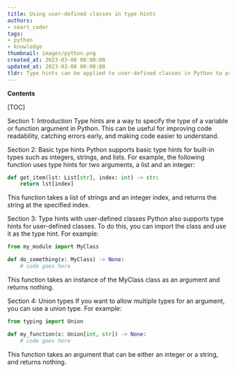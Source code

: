 ```yaml
---
title: Using user-defined classes in type hints
authors:
- smart_coder
tags:
- python
- knowledge
thumbnail: images/python.png
created_at: 2023-03-08 00:00:00
updated_at: 2023-03-08 00:00:00
tldr: Type hints can be applied to user-defined classes in Python to provide better readability and maintainability of the code.
---
```


**Contents**

[TOC]

Section 1: Introduction
Type hints are a way to specify the type of a variable or function argument in Python. This can be useful for improving code readability, catching errors early, and making code easier to understand.

Section 2: Basic type hints
Python supports basic type hints for built-in types such as integers, strings, and lists. For example, the following function uses type hints for two arguments, a list and an integer:

```python
def get_item(lst: List[str], index: int) -> str:
    return lst[index]
```

This function takes a list of strings and an integer index, and returns the string at the specified index.

Section 3: Type hints with user-defined classes
Python also supports type hints for user-defined classes. To do this, you can import the class and use it as the type hint. For example:

```python
from my_module import MyClass

def do_something(x: MyClass) -> None:
    # code goes here
```

This function takes an instance of the MyClass class as an argument and returns nothing.

Section 4: Union types
If you want to allow multiple types for an argument, you can use a union type. For example:

```python
from typing import Union

def my_function(x: Union[int, str]) -> None:
    # code goes here
```

This function takes an argument that can be either an integer or a string, and returns nothing.
